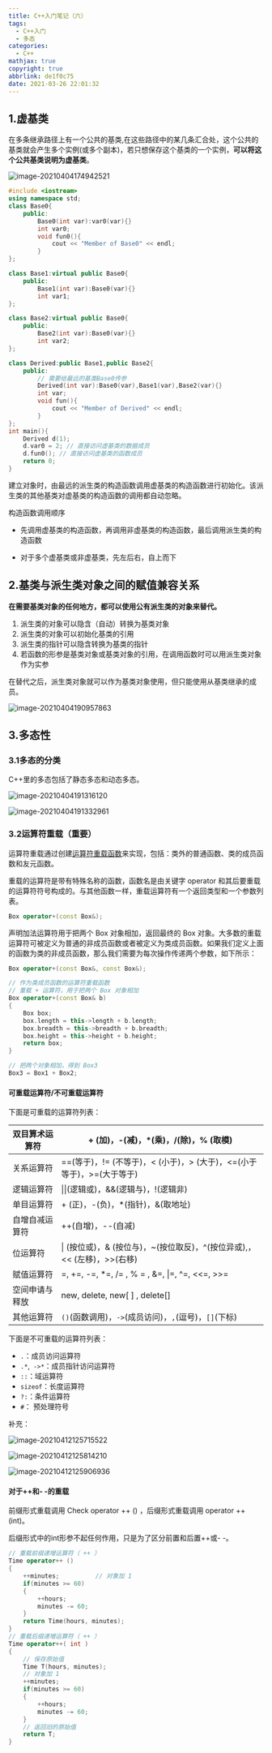 ```yaml
---
title: C++入门笔记（六）
tags:
  - C++入门
  - 多态
categories:
  - C++
mathjax: true
copyright: true
abbrlink: de1f0c75
date: 2021-03-26 22:01:32
---
```


## 1.虚基类

在多条继承路径上有一个公共的基类,在这些路径中的某几条汇合处，这个公共的基类就会产生多个实例(或多个副本)，若只想保存这个基类的一个实例，**可以将这个公共基类说明为虚基类**。

<!--more-->

![image-20210404174942521](C-入门笔记（六）/image-20210404174942521.png)

```c++
#include <iostream>
using namespace std;
class Base0{
    public:
        Base0(int var):var0(var){}
        int var0;
        void fun0(){
            cout << "Member of Base0" << endl;
        }
};

class Base1:virtual public Base0{
    public:
        Base1(int var):Base0(var){}
        int var1;
};

class Base2:virtual public Base0{
    public:
        Base2(int var):Base0(var){}
        int var2;
};

class Derived:public Base1,public Base2{
    public:
        // 需要给最远的基类Base0传参
        Derived(int var):Base0(var),Base1(var),Base2(var){}
        int var;
        void fun(){
            cout << "Member of Derived" << endl;
        }
};
int main(){
    Derived d(1);
    d.var0 = 2; // 直接访问虚基类的数据成员
    d.fun0(); // 直接访问虚基类的函数成员
    return 0;
}
```

建立对象时，由最远的派生类的构造函数调用虚基类的构造函数进行初始化。该派生类的其他基类对虚基类的构造函数的调用都自动忽略。

构造函数调用顺序

- 先调用虚基类的构造函数，再调用非虚基类的构造函数，最后调用派生类的构造函数

- 对于多个虚基类或非虚基类，先左后右，自上而下

## 2.基类与派生类对象之间的赋值兼容关系

**在需要基类对象的任何地方，都可以使用公有派生类的对象来替代。**

1. 派生类的对象可以隐含（自动）转换为基类对象
2. 派生类的对象可以初始化基类的引用
3. 派生类的指针可以隐含转换为基类的指针
4. 若函数的形参是基类对象或基类对象的引用，在调用函数时可以用派生类对象作为实参

在替代之后，派生类对象就可以作为基类对象使用，但只能使用从基类继承的成员。

![image-20210404190957863](C-入门笔记（六）/image-20210404190957863.png)

## 3.多态性

### 3.1多态的分类

C++里的多态包括了静态多态和动态多态。

![image-20210404191316120](C-入门笔记（六）/image-20210404191316120.png)

![image-20210404191332961](C-入门笔记（六）/image-20210404191332961.png)

### 3.2运算符重载（重要）

运算符重载通过创建<u>运算符重载函数</u>来实现，包括：类外的普通函数、类的成员函数和友元函数。

重载的运算符是带有特殊名称的函数，函数名是由关键字 operator 和其后要重载的运算符符号构成的。与其他函数一样，重载运算符有一个返回类型和一个参数列表。

```C++
Box operator+(const Box&);
```

声明加法运算符用于把两个 Box 对象相加，返回最终的 Box 对象。大多数的重载运算符可被定义为普通的非成员函数或者被定义为类成员函数。如果我们定义上面的函数为类的非成员函数，那么我们需要为每次操作传递两个参数，如下所示：

```C++
Box operator+(const Box&, const Box&);
```

```C++
// 作为类成员函数的运算符重载函数
// 重载 + 运算符，用于把两个 Box 对象相加
Box operator+(const Box& b)
{
    Box box;
    box.length = this->length + b.length;
    box.breadth = this->breadth + b.breadth;
    box.height = this->height + b.height;
    return box;
}

// 把两个对象相加，得到 Box3
Box3 = Box1 + Box2;
```

#### 可重载运算符/不可重载运算符

下面是可重载的运算符列表：

| 双目算术运算符 | + (加)，-(减)，*(乘)，/(除)，% (取模)                        |
| -------------- | ------------------------------------------------------------ |
| 关系运算符     | ==(等于)，!= (不等于)，< (小于)，> (大于)，<=(小于等于)，>=(大于等于) |
| 逻辑运算符     | \|\|(逻辑或)，&&(逻辑与)，!(逻辑非)                          |
| 单目运算符     | + (正)，-(负)，*(指针)，&(取地址)                            |
| 自增自减运算符 | ++(自增)，--(自减)                                           |
| 位运算符       | \| (按位或)，& (按位与)，~(按位取反)，^(按位异或),，<< (左移)，>>(右移) |
| 赋值运算符     | =, +=, -=, *=, /= , % = , &=, \|=, ^=, <<=, >>=              |
| 空间申请与释放 | new, delete, new[ ] , delete[]                               |
| 其他运算符     | `()`(函数调用)，`->`(成员访问)，`,`(逗号)，`[]`(下标)        |

下面是不可重载的运算符列表：

- `.`：成员访问运算符
- `.*`,` ->*`：成员指针访问运算符
- `::`：域运算符
- `sizeof`：长度运算符
- `?:`：条件运算符
- `#`： 预处理符号

补充：

![image-20210412125715522](C-入门笔记（六）/image-20210412125715522.png)

![image-20210412125814210](C-入门笔记（六）/image-20210412125814210.png)

![image-20210412125906936](C-入门笔记（六）/image-20210412125906936.png)

#### 对于++和- -的重载

前缀形式重载调用 Check operator ++ () ，后缀形式重载调用 operator ++ (int)。

后缀形式中的int形参不起任何作用，只是为了区分前置和后置++或- -。

```C++
// 重载前缀递增运算符（ ++ ）
Time operator++ ()  
{
    ++minutes;          // 对象加 1
    if(minutes >= 60)  
    {
        ++hours;
        minutes -= 60;
    }
    return Time(hours, minutes);
}
// 重载后缀递增运算符（ ++ ）
Time operator++( int )         
{
    // 保存原始值
    Time T(hours, minutes);
    // 对象加 1
    ++minutes;                    
    if(minutes >= 60)
    {
        ++hours;
        minutes -= 60;
    }
    // 返回旧的原始值
    return T; 
}
```

